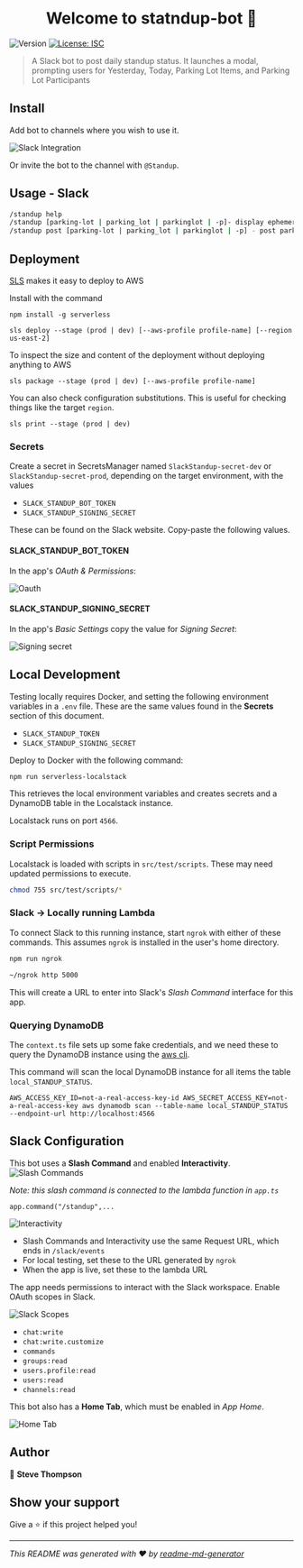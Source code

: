 <h1 align="center">Welcome to statndup-bot 👋</h1>
<p>
  <img alt="Version" src="https://img.shields.io/badge/version-1.0.0-blue.svg?cacheSeconds=2592000" />
  <a href="#" target="_blank">
    <img alt="License: ISC" src="https://img.shields.io/badge/License-ISC-yellow.svg" />
  </a>
</p>

> A Slack bot to post daily standup status. It launches a modal, prompting users for Yesterday, Today, Parking Lot Items, and Parking Lot Participants

## Install
Add bot to channels where you wish to use it.

![Slack Integration](img/slack_integration.png)

Or invite the bot to the channel with `@Standup`.

## Usage - Slack
```sh
/standup help
/standup [parking-lot | parking_lot | parkinglot | -p]- display ephemeral parking lot items
/standup post [parking-lot | parking_lot | parkinglot | -p] - post parking lot items to chat
```

## Deployment
[SLS](https://www.serverless.com/) makes it easy to deploy to AWS

Install with the command

```
npm install -g serverless
```

```
sls deploy --stage (prod | dev) [--aws-profile profile-name] [--region us-east-2]
```

To inspect the size and content of the deployment without deploying anything to AWS
```
sls package --stage (prod | dev) [--aws-profile profile-name]
```

You can also check configuration substitutions. This is useful for checking things like the target `region`.
```
sls print --stage (prod | dev)
```

### Secrets
Create a secret in SecretsManager named `SlackStandup-secret-dev` or `SlackStandup-secret-prod`, depending on the target environment, with the values

* `SLACK_STANDUP_BOT_TOKEN`
* `SLACK_STANDUP_SIGNING_SECRET`

These can be found on the Slack website. Copy-paste the following values.

#### SLACK_STANDUP_BOT_TOKEN
In the app's _OAuth & Permissions_:

![Oauth](img/oauth.png)

#### SLACK_STANDUP_SIGNING_SECRET
In the app's _Basic Settings_ copy the value for _Signing Secret_:

![Signing secret](img/signing_secret.png)

## Local Development
Testing locally requires Docker, and setting the following environment variables in a `.env` file. These are the same values found in the **Secrets** section of this document.

* `SLACK_STANDUP_TOKEN`
* `SLACK_STANDUP_SIGNING_SECRET`

Deploy to Docker with the following command:
```sh
npm run serverless-localstack
```
This retrieves the local environment variables and creates secrets and a DynamoDB table in the Localstack instance.

Localstack runs on port `4566`.

### Script Permissions
Localstack is loaded with scripts in `src/test/scripts`. These may need updated permissions to execute.

```sh
chmod 755 src/test/scripts/*
```

### Slack -> Locally running Lambda
To connect Slack to this running instance, start `ngrok` with either of these commands. This assumes `ngrok` is installed in the user's home directory.

```sh
npm run ngrok

~/ngrok http 5000
```

This will create a URL to enter into Slack's _Slash Command_ interface for this app.

### Querying DynamoDB
The `context.ts` file sets up some fake credentials, and we need these to query the DynamoDB instance using the [aws cli](https://awscli.amazonaws.com/v2/documentation/api/latest/reference/dynamodb/index.html#cli-aws-dynamodb).

This command will scan the local DynamoDB instance for all items the table `local_STANDUP_STATUS`.
```
AWS_ACCESS_KEY_ID=not-a-real-access-key-id AWS_SECRET_ACCESS_KEY=not-a-real-access-key aws dynamodb scan --table-name local_STANDUP_STATUS  --endpoint-url http://localhost:4566
```

## Slack Configuration

This bot uses a **Slash Command** and enabled **Interactivity**.
![Slash Commands](img/slashcommand.png)

_Note: this slash command is connected to the lambda function in `app.ts`_
```
app.command("/standup",...
```

![Interactivity](img/interactivity.png)
* Slash Commands and Interactivity use the same Request URL, which ends in `/slack/events`
* For local testing, set these to the URL generated by `ngrok`
* When the app is live, set these to the lambda URL

The app needs permissions to interact with the Slack workspace. Enable OAuth scopes in Slack.

![Slack Scopes](img/slack_scopes.png)

* `chat:write`
* `chat:write.customize`
* `commands`
* `groups:read`
* `users.profile:read`
* `users:read`
* `channels:read`

This bot also has a **Home Tab**, which must be enabled in _App Home_.

![Home Tab](img/home_tab.png)

## 
## Author

👤 **Steve Thompson**


## Show your support

Give a ⭐️ if this project helped you!

***
_This README was generated with ❤️ by [readme-md-generator](https://github.com/kefranabg/readme-md-generator)_